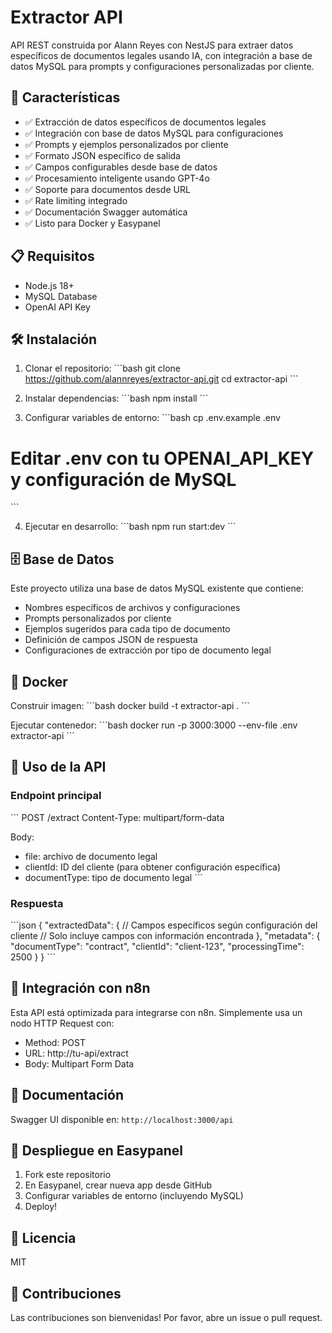# Extractor API

API REST construida por Alann Reyes con NestJS para extraer datos específicos de documentos legales usando IA, con integración a base de datos MySQL para prompts y configuraciones personalizadas por cliente.

## 🚀 Características

- ✅ Extracción de datos específicos de documentos legales
- ✅ Integración con base de datos MySQL para configuraciones
- ✅ Prompts y ejemplos personalizados por cliente
- ✅ Formato JSON específico de salida
- ✅ Campos configurables desde base de datos
- ✅ Procesamiento inteligente usando GPT-4o
- ✅ Soporte para documentos desde URL
- ✅ Rate limiting integrado
- ✅ Documentación Swagger automática
- ✅ Listo para Docker y Easypanel

## 📋 Requisitos

- Node.js 18+
- MySQL Database
- OpenAI API Key

## 🛠️ Instalación

1. Clonar el repositorio:
\`\`\`bash
git clone https://github.com/alannreyes/extractor-api.git
cd extractor-api
\`\`\`

2. Instalar dependencias:
\`\`\`bash
npm install
\`\`\`

3. Configurar variables de entorno:
\`\`\`bash
cp .env.example .env
# Editar .env con tu OPENAI_API_KEY y configuración de MySQL
\`\`\`

4. Ejecutar en desarrollo:
\`\`\`bash
npm run start:dev
\`\`\`

## 🗄️ Base de Datos

Este proyecto utiliza una base de datos MySQL existente que contiene:
- Nombres específicos de archivos y configuraciones
- Prompts personalizados por cliente
- Ejemplos sugeridos para cada tipo de documento
- Definición de campos JSON de respuesta
- Configuraciones de extracción por tipo de documento legal

## 🐳 Docker

Construir imagen:
\`\`\`bash
docker build -t extractor-api .
\`\`\`

Ejecutar contenedor:
\`\`\`bash
docker run -p 3000:3000 --env-file .env extractor-api
\`\`\`

## 📖 Uso de la API

### Endpoint principal
\`\`\`
POST /extract
Content-Type: multipart/form-data

Body:
- file: archivo de documento legal
- clientId: ID del cliente (para obtener configuración específica)
- documentType: tipo de documento legal
\`\`\`

### Respuesta
\`\`\`json
{
  "extractedData": {
    // Campos específicos según configuración del cliente
    // Solo incluye campos con información encontrada
  },
  "metadata": {
    "documentType": "contract",
    "clientId": "client-123",
    "processingTime": 2500
  }
}
\`\`\`

## 🔗 Integración con n8n

Esta API está optimizada para integrarse con n8n. Simplemente usa un nodo HTTP Request con:
- Method: POST
- URL: http://tu-api/extract
- Body: Multipart Form Data

## 📝 Documentación

Swagger UI disponible en: `http://localhost:3000/api`

## 🚀 Despliegue en Easypanel

1. Fork este repositorio
2. En Easypanel, crear nueva app desde GitHub
3. Configurar variables de entorno (incluyendo MySQL)
4. Deploy!

## 📄 Licencia

MIT

## 👥 Contribuciones

Las contribuciones son bienvenidas! Por favor, abre un issue o pull request.
